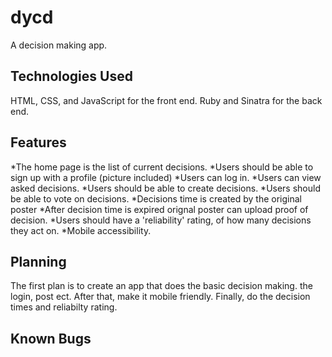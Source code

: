 # dycd
A decision making app.


## Technologies Used
HTML, CSS, and JavaScript for the front end.
Ruby and Sinatra for the back end.

## Features
*The home page is the list of current decisions.
*Users should be able to sign up with a profile (picture included)
*Users can log in.
*Users can view asked decisions.
*Users should be able to create decisions.
*Users should be able to vote on decisions.
*Decisions time is created by the original poster
*After decision time is expired orignal poster can upload proof of decision.
*Users should have a 'reliability' rating, of how many decisions they act on.
*Mobile accessibility.


## Planning
The first plan is to create an app that does the basic decision making. the login, post ect.
After that, make it mobile friendly.
Finally, do the decision times and reliabilty rating.


## Known Bugs



